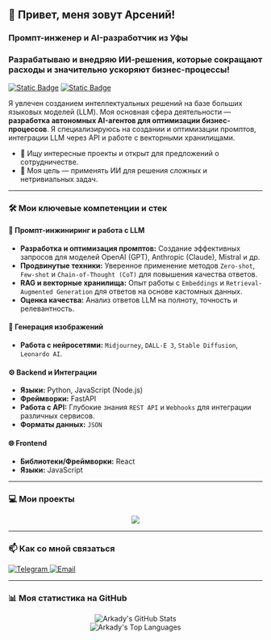 ## 👋 Привет, меня зовут Арсений!
### Промпт-инженер и AI-разработчик из Уфы

### Разрабатываю и внедряю ИИ-решения, которые сокращают расходы и значительно ускоряют бизнес-процессы!

<p align="left">
  <a href="https://zerocoder.ru/" target="_blank"><img alt="Static Badge" src="https://img.shields.io/badge/Выпускник-Zerocoder-blue?style=for-the-badge"></a>
  <a href="#"><img alt="Static Badge" src="https://img.shields.io/badge/Статус-Открыт_к_предложениям-brightgreen?style=for-the-badge"></a>
</p>

Я увлечен созданием интеллектуальных решений на базе больших языковых моделей (LLM). Моя основная сфера деятельности — **разработка автономных AI-агентов для оптимизации бизнес-процессов**. Я специализируюсь на создании и оптимизации промптов, интеграции LLM через API и работе с векторными хранилищами.

- 🚀 Ищу интересные проекты и открыт для предложений о сотрудничестве.
- 🌱 Моя цель — применять ИИ для решения сложных и нетривиальных задач.

---

### 🛠️ Мои ключевые компетенции и стек

#### 🤖 Промпт-инжиниринг и работа с LLM
- **Разработка и оптимизация промптов:** Создание эффективных запросов для моделей OpenAI (GPT), Anthropic (Claude), Mistral и др.
- **Продвинутые техники:** Уверенное применение методов `Zero-shot`, `Few-shot` и `Chain-of-Thought (CoT)` для повышения качества ответов.
- **RAG и векторные хранилища:** Опыт работы с `Embeddings` и `Retrieval-Augmented Generation` для ответов на основе кастомных данных.
- **Оценка качества:** Анализ ответов LLM на полноту, точность и релевантность.

#### 🎨 Генерация изображений
- **Работа с нейросетями:** `Midjourney`, `DALL-E 3`, `Stable Diffusion`, `Leonardo AI`.

#### ⚙️ Backend и Интеграции
- **Языки:** Python, JavaScript (Node.js)
- **Фреймворки:** FastAPI
- **Работа с API:** Глубокие знания `REST API` и `Webhooks` для интеграции различных сервисов.
- **Форматы данных:** `JSON`

#### 🌐 Frontend
- **Библиотеки/Фреймворки:** React
- **Языки:** JavaScript

---

### 💻 Мои проекты

<p align="center">
  <a href="https://github.com/goodman-rb/audio-inspector-app">
    <img align="center" src="https://github-readme-stats.vercel.app/api/pin/?username=goodman-rb&repo=audio-inspector-app&theme=dracula&locale=ru" />
  </a>
</p>

---

### 📫 Как со мной связаться

<p align="left">
  <a href="https://t.me/Ar4y_suv" target="_blank">
    <img src="https://img.shields.io/badge/Telegram-2CA5E0?style=for-the-badge&logo=telegram&logoColor=white" alt="Telegram"/>
  </a>
  <a href="mailto:suvorov_ufa@vk.com">
    <img src="https://img.shields.io/badge/Email-D14836?style=for-the-badge&logo=gmail&logoColor=white" alt="Email"/>
  </a>
</p>

---

### 📊 Моя статистика на GitHub

<p align="center">
  <img align="center" src="https://github-readme-stats.vercel.app/api?username=goodman-rb&show_icons=true&locale=ru&theme=dracula&count_private=true" alt="Arkady's GitHub Stats" />
  <br/>
  <img align="center" src="https://github-readme-stats.vercel.app/api/top-langs?username=goodman-rb&show_icons=true&locale=ru&layout=compact&theme=dracula" alt="Arkady's Top Languages" />
</p>

